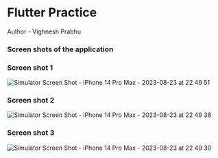 # Flutter Practice

Author - Vighnesh Prabhu

 ### Screen shots of the application

### Screen shot 1
![Simulator Screen Shot - iPhone 14 Pro Max - 2023-08-23 at 22 49 51](https://github.com/Kratosmsn11/flutter_practice/assets/57503827/6f6951c8-756b-4f1c-9669-f8d4f6b79965)

### Screen shot 2
![Simulator Screen Shot - iPhone 14 Pro Max - 2023-08-23 at 22 49 38](https://github.com/Kratosmsn11/flutter_practice/assets/57503827/1d57319f-a760-48a9-9e6c-ab48ae0b0c20)

### Screen shot 3
![Simulator Screen Shot - iPhone 14 Pro Max - 2023-08-23 at 22 49 30](https://github.com/Kratosmsn11/flutter_practice/assets/57503827/5f439c16-71fb-4fc9-948d-bf2d0a9ee165)
